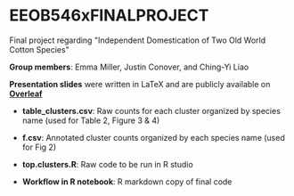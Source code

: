 # EEOB546xFINALPROJECT
Final project regarding "Independent Domestication of Two Old World Cotton Species"

**Group members**: Emma Miller, Justin Conover, and Ching-Yi Liao

**Presentation slides** were written in LaTeX and are publicly available on **[Overleaf]( 
https://www.overleaf.com/9225359vkpptpfvcsbk#/33236472/)** 

- **table_clusters.csv**: Raw counts for each cluster organized by species name (used for Table 2, Figure 3 & 4)

- **f.csv**: Annotated cluster counts organized by each species name (used for Fig 2)

- **top.clusters.R**: Raw code to be run in R studio

- **Workflow in R notebook**: R markdown copy of final code 
